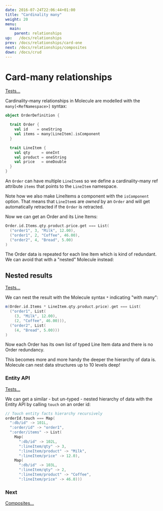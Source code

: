 ```yaml
---
date: 2016-07-24T22:06:44+01:00
title: "Cardinality many"
weight: 20
menu:
  main:
    parent: relationships
up:   /docs/relationships
prev: /docs/relationships/card-one
next: /docs/relationships/composites
down: /docs/crud
---
```


# Card-many relationships

[Tests...](https://github.com/scalamolecule/molecule/blob/master/coretests/src/test/scala/molecule/coretests/ref/Relations.scala)

Cardinality-many relationships in Molecule are modelled with the `many[<RefNamespace>]` syntax:

```scala
object OrderDefinition {

  trait Order {
    val id    = oneString
    val items = many[LineItem].isComponent
  }

  trait LineItem {
    val qty     = oneInt
    val product = oneString
    val price   = oneDouble
  }
}
```
An `Order` can have multiple `LineItem`s so we define a cardinality-many ref attribute `items` that points to the `LineItem` namespace.

Note how we also make LineItems a component with the `isComponent` option. That means that `LineItem`s are _owned_ by an `Order` and will get automatically
retracted if the `Order` is retracted.

Now we can get an Order and its Line Items:

```scala
Order.id.Items.qty.product.price.get === List(
  ("order1", 3, "Milk", 12.00),
  ("order1", 2, "Coffee", 46.00),
  ("order2", 4, "Bread", 5.00)
)
```
The Order data is repeated for each line Item which is kind of redundant. We can avoid that with a "nested" Molecule instead:


## Nested results

[Tests...](https://github.com/scalamolecule/molecule/blob/master/coretests/src/test/scala/molecule/coretests/ref/Nested.scala)

We can nest the result with the Molecule syntax `*` indicating "with many":

```scala
m(Order.id.Items * LineItem.qty.product.price).get === List(
  ("order1", List(
    (3, "Milk", 12.00), 
    (2, "Coffee", 46.00))),
  ("order2", List(
    (4, "Bread", 5.00)))
)
```
Now each Order has its own list of typed Line Item data and there is no Order redundancy.

This becomes more and more handy the deeper the hierarchy of data is. Molecule can nest data structures up to 10 levels deep!


### Entity API

[Tests...](https://github.com/scalamolecule/molecule/blob/master/examples/src/test/scala/molecule/examples/dayOfDatomic/ProductsAndOrders.scala)

We can get a similar - but un-typed - nested hierarchy of data with the Entity API by calling `touch` on an order id: 

```scala
// Touch entity facts hierarchy recursively
orderId.touch === Map(
  ":db/id" -> 101L,
  ":order/id" -> "order1",
  ":order/items" -> List(
    Map(
      ":db/id" -> 102L, 
      ":lineItem/qty" -> 3, 
      ":lineItem/product" -> "Milk",
      ":lineItem/price" -> 12.0),
    Map(
      ":db/id" -> 103L, 
      ":lineItem/qty" -> 2, 
      ":lineItem/product" -> "Coffee",
      ":lineItem/price" -> 46.0)))
```



### Next

[Composites...](/docs/relationships/composites)